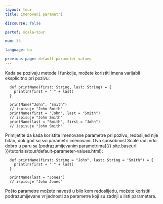 ```yaml
---
layout: tour
title: Imenovani parametri

discourse: false

partof: scala-tour

num: 33

language: ba

previous-page: default-parameter-values
---
```


Kada se pozivaju metode i funkcije, možete koristiti imena varijabli eksplicitno pri pozivu:

      def printName(first: String, last: String) = {
        println(first + " " + last)
      }

      printName("John", "Smith")
      // ispisuje "John Smith"
      printName(first = "John", last = "Smith")
      // ispisuje "John Smith"
      printName(last = "Smith", first = "John")
      // ispisuje "John Smith"

Primijetite da kada koristite imenovane parametre pri pozivu, redoslijed nije bitan, dok god su svi parametri imenovani.
Ova sposobnost Scale radi vrlo dobro u paru sa [podrazumijevanim parametrima]({{ site.baseurl }}/tutorials/tour/default-parameter-values.html):

      def printName(first: String = "John", last: String = "Smith") = {
        println(first + " " + last)
      }

      printName(last = "Jones")
      // ispisuje "John Jones"

Pošto parametre možete navesti u bilo kom redoslijedu, možete koristiti podrazumijevane vrijednosti za parametre koji su zadnji u listi parametara.
